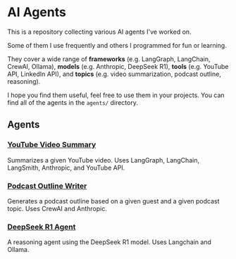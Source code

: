 # AI Agents

This is a repository collecting various AI agents I've worked on.

Some of them I use frequently and others I programmed for fun or learning.

They cover a wide range of **frameworks** (e.g. LangGraph, LangChain, CrewAI, Ollama), **models** (e.g. Anthropic, DeepSeek R1), **tools** (e.g. YouTube API, LinkedIn API), and **topics** (e.g. video summarization, podcast outline, reasoning).

I hope you find them useful, feel free to use them in your projects. You can find all of the agents in the `agents/` directory.

## Agents

### [YouTube Video Summary](agents/youtube-video-summary.ipynb)

Summarizes a given YouTube video. Uses LangGraph, LangChain, LangSmith, Anthropic, and YouTube API.

### [Podcast Outline Writer](agents/podcast-outline.ipynb)

Generates a podcast outline based on a given guest and a given podcast topic. Uses CrewAI and Anthropic.

### [DeepSeek R1 Agent](agents/deepseek-reasoning-agent.ipynb)

A reasoning agent using the DeepSeek R1 model. Uses Langchain and Ollama.
